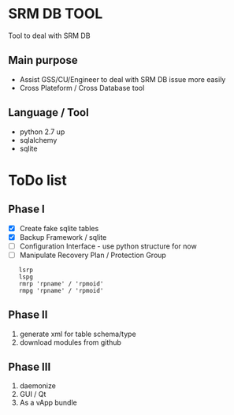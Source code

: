 # SRM DB TOOL

Tool to deal with SRM DB

## Main purpose

* Assist GSS/CU/Engineer to deal with SRM DB issue more easily
* Cross Plateform / Cross Database tool

## Language / Tool
* python 2.7 up
* sqlalchemy
* sqlite

# ToDo list

## Phase I
- [x] Create fake sqlite tables
- [x] Backup Framework / sqlite
- [ ] Configuration Interface - use python structure for now
- [ ] Manipulate Recovery Plan / Protection Group
```
   lsrp
   lspg
   rmrp 'rpname' / 'rpmoid'
   rmpg 'rpname' / 'rpmoid'
```

## Phase II
1. generate xml for table schema/type
2. download modules from github


## Phase III
1. daemonize
2. GUI / Qt
3. As a vApp bundle

